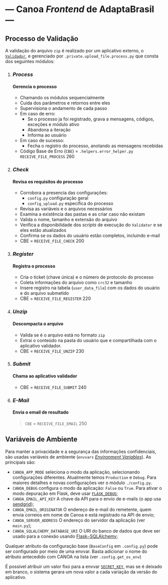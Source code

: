 <!--
   /* cSpell:locale en pt-br
   /* cSpell:ignore sendgrid sqlalchemy
   /* mgd 2024-05-03, 07-30
-->
# — Canoa _Frontend_ de AdaptaBrasil —


## Processo de Validação

A validação do arquivo ```zip``` é realizado por um aplicativo externo, o
    [```Validador```](https://github.com/AdaptaBrasil/data_validate),
    e gerenciado por ```.private.upload_file.process.py```
    que consta dos seguintes módulos:

1. ### _Process_ ###
    #### Gerencia o processo ####
    - Chamando os módulos sequencialmente
    - Cuida dos parâmetros e retornos entre eles
    - Supervisiona o andamento de cada passo
    - Em caso de erro:
        + Se o processo ja foi registrado, grava a mensagens, códigos, exceções e módulo ativo
        + Abandona a iteração
        + Informa ao usuário
    - Em caso de sucesso:
        + Fecha o registro do processo, anotando as mensagens recebidas
    - Código Base de Erro (```CBE```) = ```.helpers.error_helper.py``` ```RECEIVE_FILE_PROCESS``` 260

2. ### _Check_ ###
    #### Revisa os requisitos do processo ####
    - Corrobora a presencia das configurações:
        + ```config.py``` configuração geral
        + ```config_upload.py``` especifica do processo
    - Revisa as variáveis e o arquivos necessários
    - Examina a existência das pastas e as criar caso não existam
    - Valida o nome, tamanho e extensão do arquivo
    - Verifica a disponibilidade dos _scripts_ de execução do ```Validator``` e se eles estão atualizados
    - Confirma se os dados do usuário estão completos, incluindo e-mail
    - CBE = ```RECEIVE_FILE_CHECK``` 200

3. ### _Register_ ###
    #### Registra o processo  ####
    - Cria o ticket (chave única) e o número de protocolo do processo
    - Coleta informações do arquivo como ```crc32``` e tamanho
    - Insere registro na tabela (```user_data_file```) com os dados do
      usuário e do arquivo submetido
    - CBE = ```RECEIVE_FILE_REGISTER``` 220

4. ### _Unzip_  ###
    #### Descompacta o arquivo  ####
    - Valida se é o arquivo está no formato ```zip```
    - Extrai o conteúdo na pasta do usuário que e compartilhada com
      o aplicativo validador.
    - CBE = ```RECEIVE_FILE_UNZIP``` 230

5. ### _Submit_  ###
    #### Chama ao aplicativo validador  ####
    - CBE = ```RECEIVE_FILE_SUBMIT``` 240

6. ### _E-Mail_  ###
    #### Envia o email de resultado  ####
    > ```CBE``` = ```RECEIVE_FILE_EMAIL``` 250



## Variáveis de Ambiente

Para manter a privacidade e a segurança das informações confidenciais, são usadas
variáveis de ambiente (`envvars` [_Environment Variables_](https://en.wikipedia.org/wiki/Environment_variable)). As principais são:

- `CANOA_APP_MODE` seleciona o modo da aplicação, selecionando configurações diferentes. Atualmente temos `Production` e `Debug`.
  Para maiores detalhes e novas configurações ver o módulo `./config.py`.
- `CANOA_DEBUG` configura o modo da aplicação: `False` ou `True`. Para ativar o modo depuração em Flask, deve usar
    [`FLASK_DEBUG`](https://flask.palletsprojects.com/en/latest/config/#DEBUG);
- `CANOA_EMAIL_API_KEY` A chave da API para o envio de e-mails (o app usa [sendgrid](https://sendgrid.com/));
- `CANOA_EMAIL_ORIGINATOR` O endereço de e-mail do remetente, quem envia correios em nome de Canoa e está registrado na API de envio;
- `CANOA_SERVER_ADDRESS` O endereço do servidor da aplicação (ver ```main.py```);
- `CANOA_SQLALCHEMY_DATABASE_URI` O URI do banco de dados que deve ser usado para a conexão usando
    [Flask&minus;SQLAlchemy](https://flask-sqlalchemy.palletsprojects.com/en/latest/config);

Qualquer atributo da configuração base (`BaseConfig` em  `.config.py`) pode ser configurado por meio de uma envvar.
Basta adicionar o nome do atributo antecedido com CANOA na lista (ver ```.config.get_os_env```)

É possível atribuir um valor fixo para a envvar [`SECRET_KEY`](https://flask.palletsprojects.com/en/latest/config/#SECRET_KEY),
mas se é deixado em branco, o sistema gerara um nova valor a cada variação da versão do aplicativo.




